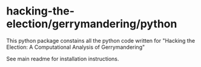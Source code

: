 # hacking-the-election/gerrymandering/python

This python package constains all the python code written for "Hacking the Election: A Computational Analysis of Gerrymandering"

See main readme for installation instructions.